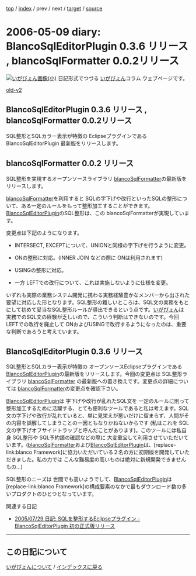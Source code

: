 [top](https://igapyon.github.io/diary/) 
 / [index](https://igapyon.github.io/diary/2006/index.html) 
 / prev 
 / next 
 / [target](https://igapyon.github.io/diary/2006/ig060509.html) 
 / [source](https://github.com/igapyon/diary/blob/gh-pages/2006/ig060509.html.src.md) 

2006-05-09 diary: BlancoSqlEditorPlugin 0.3.6 リリース , blancoSqlFormatter 0.0.2リリース
=====================================================================================================
[![いがぴょん画像(小)](https://igapyon.github.io/diary/images/iga200306s.jpg "いがぴょん")](https://igapyon.github.io/diary/memo/memoigapyon.html) 日記形式でつづる [いがぴょん](https://igapyon.github.io/diary/memo/memoigapyon.html)コラム ウェブページです。

[old-v2](ig060509-orig.html)

## BlancoSqlEditorPlugin 0.3.6 リリース , blancoSqlFormatter 0.0.2リリース

SQL整形とSQLカラー表示が特徴の Eclipseプラグインである BlancoSqlEditorPlugin 最新版をリリースします。


## blancoSqlFormatter 0.0.2 リリース

SQL整形を実現するオープンソースライブラリ [blancoSqlFormatter](http://www.igapyon.jp/blanco/blancosqlformatter.html)の最新版をリリースします。

[blancoSqlFormatter](http://www.igapyon.jp/blanco/blancosqlformatter.html)を利用すると SQLの字下げや改行といったSQLの整形について、ある一定のルールをもって整形加工することができます。[BlancoSqlEditorPlugin](http://www.igapyon.jp/blanco/blancosqleditorplugin.html)のSQL整形は、この
blancoSqlFormatterが実現しています。

変更点は下記のようになります。


* INTERSECT, EXCEPTについて、UNIONと同様の字下げを行うように変更。
  
* ONの整形に対応。(INNER JOIN などの際に ONは利用されます)
  
* USINGの整形に対応。
  
* 一方 LEFTでの改行について、これは実施しないように仕様を変更。

いずれも実際の業務システム開発に携わる実務経験豊かなメンバーから出された要望に対応した形となります。SQL整形の難しいところは、SQL文の実務をもとにして初めて妥当なSQL整形ルールが導出できるという点です。[いがぴょん](http://www.igapyon.jp/igapyon/diary/memo/memoigapyon.html)は 実務でのSQL文の経験が乏しいので、こういう判断はできないのです。今回
LEFTでの改行を廃止して ONおよびUSINGで改行するようになったのは、重要な判断であろうと考えています。

## BlancoSqlEditorPlugin 0.3.6 リリース

SQL整形とSQLカラー表示が特徴の オープンソースEclipseプラグインである [BlancoSqlEditorPlugin](http://www.igapyon.jp/blanco/blancosqleditorplugin.html)の最新版をリリースします。今回の変更点は
SQL整形ライブラリ [blancoSqlFormatter](http://www.igapyon.jp/blanco/blancosqlformatter.html) の最新版への置き換えです。変更点の詳細については [blancoSqlFormatter](http://www.igapyon.jp/blanco/blancosqlformatter.html)の変更点を確認下さい。

[BlancoSqlEditorPlugin](http://www.igapyon.jp/blanco/blancosqleditorplugin.html)は 字下げや改行が乱れたSQL文を 一定のルールに則って整形加工するために活躍する、とても便利なツールであると私は考えます。SQL文の字下げや改行が乱れていると、単に見栄えが悪いだけに留まらず、人間がその内容を誤解してしまうことの一因ともなりかねないからです (私はこれを SQL文の字下げオフサイドトラップと呼んだことがあります)。このツールには私自身 SQL整形や SQL予約語の確認などの際に 大変重宝して利用させていただいています。([blancoSqlFormatter](http://www.igapyon.jp/blanco/blancosqlformatter.html)および[BlancoSqlEditorPlugin](http://www.igapyon.jp/blanco/blancosqleditorplugin.html)は、[replace-link:blanco
Framework]に協力いただいている２名の方に初期版を開発していただきました。私の力では こんな難易度の高いものは絶対に新規開発できませんもの…)

SQL整形のニーズは 世間でも高いようでして、[BlancoSqlEditorPlugin](http://www.igapyon.jp/blanco/blancosqleditorplugin.html)は [replace-link:blanco
Framework]の構成要素のなかで最もダウンロード数の多いプロダクトのひとつとなっています。

関連する日記


* [2005/07/29 日記: SQLを整形するEclipseプラグイン - BlancoSqlEditorPlugin 初の正式版リリース](../2005/ig050729.html)


----------------------------------------------------------------------------------------------------

## この日記について
[いがぴょんについて](https://igapyon.github.io/diary/memo/memoigapyon.html) / [インデックスに戻る](https://igapyon.github.io/diary/idxall.html)
